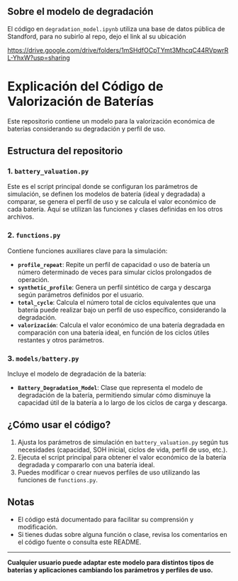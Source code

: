 ## Sobre el modelo de degradación 
El código en `degradation_model.ipynb` utiliza una base de datos pública de Standford, para no subirlo al repo, dejo el link al su ubicación

https://drive.google.com/drive/folders/1mSHdfOCpTYmt3MhcqC44RVpwrRL-YhxW?usp=sharing

# Explicación del Código de Valorización de Baterías

Este repositorio contiene un modelo para la valorización económica de baterías considerando su degradación y perfil de uso.

## Estructura del repositorio

### 1. `battery_valuation.py`
Este es el script principal donde se configuran los parámetros de simulación, se definen los modelos de batería (ideal y degradada) a comparar, se genera el perfil de uso y se calcula el valor económico de cada batería. Aquí se utilizan las funciones y clases definidas en los otros archivos.

### 2. `functions.py`
Contiene funciones auxiliares clave para la simulación:

- **`profile_repeat`**: Repite un perfil de capacidad o uso de batería un número determinado de veces para simular ciclos prolongados de operación.
- **`synthetic_profile`**: Genera un perfil sintético de carga y descarga según parámetros definidos por el usuario.
- **`total_cycle`**: Calcula el número total de ciclos equivalentes que una batería puede realizar bajo un perfil de uso específico, considerando la degradación.
- **`valorización`**: Calcula el valor económico de una batería degradada en comparación con una batería ideal, en función de los ciclos útiles restantes y otros parámetros.

### 3. `models/battery.py`
Incluye el modelo de degradación de la batería:

- **`Battery_Degradation_Model`**: Clase que representa el modelo de degradación de la batería, permitiendo simular cómo disminuye la capacidad útil de la batería a lo largo de los ciclos de carga y descarga.

## ¿Cómo usar el código?

1. Ajusta los parámetros de simulación en `battery_valuation.py` según tus necesidades (capacidad, SOH inicial, ciclos de vida, perfil de uso, etc.).
2. Ejecuta el script principal para obtener el valor económico de la batería degradada y compararlo con una batería ideal.
3. Puedes modificar o crear nuevos perfiles de uso utilizando las funciones de `functions.py`.

## Notas

- El código está documentado para facilitar su comprensión y modificación.
- Si tienes dudas sobre alguna función o clase, revisa los comentarios en el código fuente o consulta este README.

---
**Cualquier usuario puede adaptar este modelo para distintos tipos de baterías y aplicaciones cambiando los parámetros y perfiles de uso.**
